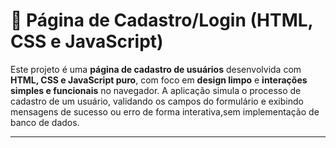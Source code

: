 # 📝 Página de Cadastro/Login (HTML, CSS e JavaScript)

Este projeto é uma **página de cadastro de usuários** desenvolvida com **HTML, CSS e JavaScript puro**, com foco em **design limpo** e **interações simples e funcionais** no navegador.
A aplicação simula o processo de cadastro de um usuário, validando os campos do formulário e exibindo mensagens de sucesso ou erro de forma interativa,sem implementação de banco de dados.

---
